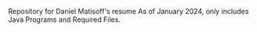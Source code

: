 Repository for Daniel Matisoff's resume
As of January 2024, only includes Java Programs and Required Files.
